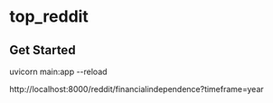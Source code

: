 # top_reddit

## Get Started
uvicorn main:app --reload

http://localhost:8000/reddit/financialindependence?timeframe=year